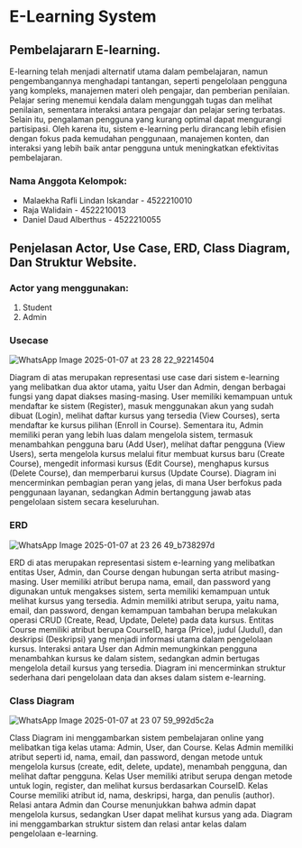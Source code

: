 # E-Learning System
## Pembelajararn E-learning.
E-learning telah menjadi alternatif utama dalam pembelajaran, namun pengembangannya menghadapi tantangan, seperti pengelolaan pengguna yang kompleks, manajemen materi oleh pengajar, dan pemberian penilaian. Pelajar sering menemui kendala dalam mengunggah tugas dan melihat penilaian, sementara interaksi antara pengajar dan pelajar sering terbatas. Selain itu, pengalaman pengguna yang kurang optimal dapat mengurangi partisipasi. Oleh karena itu, sistem e-learning perlu dirancang lebih efisien dengan fokus pada kemudahan penggunaan, manajemen konten, dan interaksi yang lebih baik antar pengguna untuk meningkatkan efektivitas pembelajaran.

### Nama Anggota Kelompok:

- Malaekha Rafli Lindan Iskandar - 4522210010
- Raja Walidain - 4522210013
- Daniel Daud Alberthus - 4522210055

## Penjelasan Actor, Use Case, ERD, Class Diagram, Dan Struktur Website. 

### Actor yang menggunakan:
1. Student
2. Admin


### Usecase
![WhatsApp Image 2025-01-07 at 23 28 22_92214504](https://github.com/user-attachments/assets/881fb0a6-7a75-4697-8d6a-71c47ed8a449)

Diagram di atas merupakan representasi use case dari sistem e-learning yang melibatkan dua aktor utama, yaitu User dan Admin, dengan berbagai fungsi yang dapat diakses masing-masing. User memiliki kemampuan untuk mendaftar ke sistem (Register), masuk menggunakan akun yang sudah dibuat (Login), melihat daftar kursus yang tersedia (View Courses), serta mendaftar ke kursus pilihan (Enroll in Course). Sementara itu, Admin memiliki peran yang lebih luas dalam mengelola sistem, termasuk menambahkan pengguna baru (Add User), melihat daftar pengguna (View Users), serta mengelola kursus melalui fitur membuat kursus baru (Create Course), mengedit informasi kursus (Edit Course), menghapus kursus (Delete Course), dan memperbarui kursus (Update Course). Diagram ini mencerminkan pembagian peran yang jelas, di mana User berfokus pada penggunaan layanan, sedangkan Admin bertanggung jawab atas pengelolaan sistem secara keseluruhan.

### ERD
![WhatsApp Image 2025-01-07 at 23 26 49_b738297d](https://github.com/user-attachments/assets/0ddd7c47-eedf-44e8-9251-86714ba95e52)

ERD di atas merupakan representasi sistem e-learning yang melibatkan entitas User, Admin, dan Course dengan hubungan serta atribut masing-masing. User memiliki atribut berupa nama, email, dan password yang digunakan untuk mengakses sistem, serta memiliki kemampuan untuk melihat kursus yang tersedia. Admin memiliki atribut serupa, yaitu nama, email, dan password, dengan kemampuan tambahan berupa melakukan operasi CRUD (Create, Read, Update, Delete) pada data kursus. Entitas Course memiliki atribut berupa CourseID, harga (Price), judul (Judul), dan deskripsi (Deskripsi) yang menjadi informasi utama dalam pengelolaan kursus. Interaksi antara User dan Admin memungkinkan pengguna menambahkan kursus ke dalam sistem, sedangkan admin bertugas mengelola detail kursus yang tersedia. Diagram ini mencerminkan struktur sederhana dari pengelolaan data dan akses dalam sistem e-learning.


### Class Diagram
![WhatsApp Image 2025-01-07 at 23 07 59_992d5c2a](https://github.com/user-attachments/assets/6e48f966-1dd6-4678-a8f9-42ce770d8bca)

Class Diagram ini menggambarkan sistem pembelajaran online yang melibatkan tiga kelas utama: Admin, User, dan Course. Kelas Admin memiliki atribut seperti id, nama, email, dan password, dengan metode untuk mengelola kursus (create, edit, delete, update), menambah pengguna, dan melihat daftar pengguna. Kelas User memiliki atribut serupa dengan metode untuk login, register, dan melihat kursus berdasarkan CourseID. Kelas Course memiliki atribut id, nama, deskripsi, harga, dan penulis (author). Relasi antara Admin dan Course menunjukkan bahwa admin dapat mengelola kursus, sedangkan User dapat melihat kursus yang ada. Diagram ini menggambarkan struktur sistem dan relasi antar kelas dalam pengelolaan e-learning.
